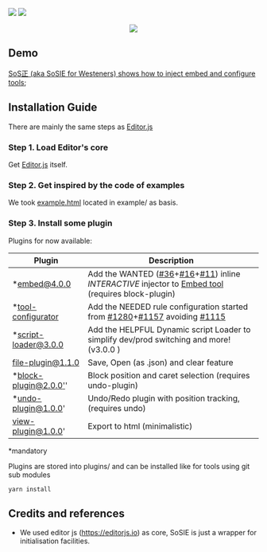 ![](https://badgen.net/badge/SoS正/0.7.0/f2a) ![](https://badgen.net/badge/editor.js/v2.1.8/blue)  
<a href="https://sosie.sos-productions.com/editor.js/"><p align="center">![](http://sosie.sos-productions.com/editor.js/)</p></a>


## Demo

[SoS正 (aka SoSIE for Westeners) shows how to inject embed and configure tools](http://sosie.sos-productions.com/);

## Installation Guide

There are mainly the same steps as  [Editor.js](http://editorjs.io/)

### Step 1. Load Editor's core

Get [Editor.js](https://github.com/codex-team/editor.js/) itself. 

### Step 2. Get inspired by the code of examples

We took [example.html](https://raw.githubusercontent.com/codex-team/editor.js/next/example/example.html) located in example/  as basis.

### Step 3. Install some plugin

Plugins for now available:

 Plugin | Description
-- | -- 
*[embed@4.0.0](https://github.com/sosie-js/embed) | Add the WANTED ([#36](https://github.com/editor-js/embed/issues/36)+[#16](https://github.com/editor-js/embed/issues/16)+[#11](https://github.com/editor-js/embed/issues/11)) inline *INTERACTIVE* injector to [Embed tool](https://github.com/editor-js/embed) (requires block-plugin)
*[tool-configurator](https://github.com/sosie-js/tool-configurator) | Add the NEEDED rule configuration started from [#1280](https://github.com/codex-team/editor.js/issues/1280)+[#1157](https://github.com/codex-team/editor.js/issues/1157) avoiding [#1115](https://github.com/codex-team/editor.js/issues/1115)
*[script-loader@3.0.0](https://github.com/sosie-js/script-loader) | Add the HELPFUL Dynamic script Loader to simplify dev/prod switching and more! (v3.0.0 )
[file-plugin@1.1.0](https://github.com/sosie-js/file-plugin) | Save, Open (as .json) and clear feature
*[block-plugin@2.0.0'](https://github.com/sosie-js/block-plugin)' | Block position and caret selection (requires undo-plugin)
*[undo-plugin@1.0.0](https://github.com/sosie-js/undo-plugin)' | Undo/Redo plugin with position tracking, (requires undo)
[view-plugin@1.0.0](https://github.com/sosie-js/view-plugin)' |  Export to html (minimalistic)

*mandatory

Plugins are stored into plugins/ and can be installed like for tools using git sub modules

```shell
yarn install
```

## Credits and references

- We used editor js (https://editorjs.io) as core, SoSIE is just a wrapper for initialisation facilities.
